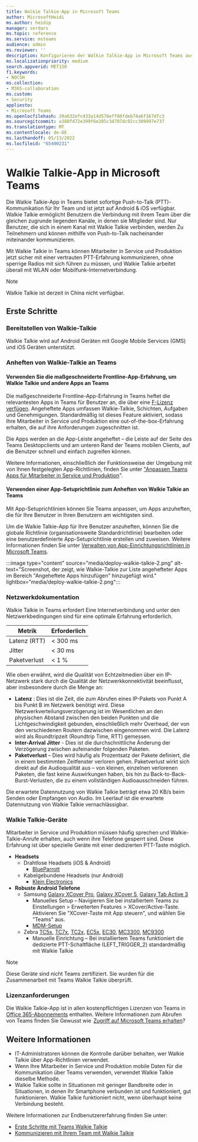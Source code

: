 ```yaml
---
title: Walkie Talkie-App in Microsoft Teams
author: MicrosoftHeidi
ms.author: heidip
manager: serdars
ms.topic: reference
ms.service: msteams
audience: admin
ms.reviewer: ''
description: Konfigurieren der Walkie Talkie-App in Microsoft Teams aus sicht des ITAdmin.
ms.localizationpriority: medium
search.appverid: MET150
f1.keywords:
- NOCSH
ms.collection:
- M365-collaboration
ms.custom:
- Security
appliesto:
- Microsoft Teams
ms.openlocfilehash: 29a632efc433a14d578eff80fdeb74a6f167dfc3
ms.sourcegitcommit: a388fd72e399f6e205c34707dc92cc309997e737
ms.translationtype: MT
ms.contentlocale: de-DE
ms.lasthandoff: 05/13/2022
ms.locfileid: "65400231"
---
```

# <a name="walkie-talkie-app-in-microsoft-teams"></a>Walkie Talkie-App in Microsoft Teams

Die Walkie Talkie-App in Teams bietet sofortige Push-to-Talk (PTT)-Kommunikation für Ihr Team und ist jetzt auf Android & iOS verfügbar. Walkie Talkie ermöglicht Benutzern die Verbindung mit ihrem Team über die gleichen zugrunde liegenden Kanäle, in denen sie Mitglieder sind. Nur Benutzer, die sich in einem Kanal mit Walkie Talkie verbinden, werden Zu Teilnehmern und können mithilfe von Push-to-Talk nacheinander miteinander kommunizieren.

Mit Walkie Talkie in Teams können Mitarbeiter in Service und Produktion jetzt sicher mit einer vertrauten PTT-Erfahrung kommunizieren, ohne sperrige Radios mit sich führen zu müssen, und Walkie Talkie arbeitet überall mit WLAN oder Mobilfunk-Internetverbindung.

> [!NOTE]
> Walkie Talkie ist derzeit in China nicht verfügbar.

## <a name="getting-started"></a>Erste Schritte

### <a name="deploying-walkie-talkie"></a>Bereitstellen von Walkie-Talkie

Walkie Talkie wird auf Android Geräten mit Google Mobile Services (GMS) und iOS Geräten unterstützt.

### <a name="pin-walkie-talkie-to-teams"></a>Anheften von Walkie-Talkie an Teams

#### <a name="use-the-tailored-frontline-app-experience-to-pin-walkie-talkie-and-other-apps-to-teams"></a>Verwenden Sie die maßgeschneiderte Frontline-App-Erfahrung, um Walkie Talkie und andere Apps an Teams

Die maßgeschneiderte Frontline-App-Erfahrung in Teams heftet die relevantesten Apps in Teams für Benutzer an, die über eine [F-Lizenz verfügen](https://www.microsoft.com/microsoft-365/enterprise/frontline#office-SKUChooser-0dbn8nt). Angeheftete Apps umfassen Walkie-Talkie, Schichten, Aufgaben und Genehmigungen. Standardmäßig ist dieses Feature aktiviert, sodass Ihre Mitarbeiter in Service und Produktion eine out-of-the-box-Erfahrung erhalten, die auf ihre Anforderungen zugeschnitten ist.

Die Apps werden an die App-Leiste angeheftet – die Leiste auf der Seite des Teams Desktopclients und am unteren Rand der Teams mobilen Clients, auf die Benutzer schnell und einfach zugreifen können.

Weitere Informationen, einschließlich der Funktionsweise der Umgebung mit von Ihnen festgelegten App-Richtlinien, finden Sie unter ["Anpassen Teams Apps für Mitarbeiter in Service und Produktion](pin-teams-apps-based-on-license.md)".

#### <a name="use-an-app-setup-policy-to-pin-walkie-talkie-to-teams"></a>Verwenden einer App-Setuprichtlinie zum Anheften von Walkie Talkie an Teams

Mit App-Setuprichtlinien können Sie Teams anpassen, um Apps anzuheften, die für Ihre Benutzer in Ihren Benutzern am wichtigsten sind.

Um die Walkie Talkie-App für Ihre Benutzer anzuheften, können Sie die globale Richtlinie (organisationsweite Standardrichtlinie) bearbeiten oder eine benutzerdefinierte App-Setuprichtlinie erstellen und zuweisen. Weitere Informationen finden Sie unter [Verwalten von App-Einrichtungsrichtlinien in Microsoft Teams](teams-app-setup-policies.md).

:::image type="content" source="media/deploy-walkie-talkie-2.png" alt-text="Screenshot, der zeigt, wie Walkie-Talkie zur Liste angehefteter Apps im Bereich &quot;Angeheftete Apps hinzufügen&quot; hinzugefügt wird." lightbox="media/deploy-walkie-talkie-2.png":::

### <a name="network-documentation"></a>Netzwerkdokumentation

Walkie Talkie in Teams erfordert Eine Internetverbindung und unter den Netzwerkbedingungen sind für eine optimale Erfahrung erforderlich.

|Metrik | Erforderlich |
|---|---|
|Latenz (RTT) | < 300 ms |
|Jitter |< 30 ms |
|Paketverlust |< 1 % |

Wie oben erwähnt, wird die Qualität von Echtzeitmedien über ein IP-Netzwerk stark durch die Qualität der Netzwerkkonnektivität beeinflusst, aber insbesondere durch die Menge an:

- **Latenz** : Dies ist die Zeit, die zum Abrufen eines IP-Pakets von Punkt A bis Punkt B im Netzwerk benötigt wird. Diese Netzwerkverteilungsverzögerung ist im Wesentlichen an den physischen Abstand zwischen den beiden Punkten und die Lichtgeschwindigkeit gebunden, einschließlich mehr Overhead, der von den verschiedenen Routern dazwischen eingenommen wird. Die Latenz wird als Roundtripzeit (Roundtrip Time, RTT) gemessen.
- **Inter-Arrival Jitter** - Dies ist die durchschnittliche Änderung der Verzögerung zwischen aufeinander folgenden Paketen.
- **Paketverlust** – Dies wird häufig als Prozentsatz der Pakete definiert, die in einem bestimmten Zeitfenster verloren gehen. Paketverlust wirkt sich direkt auf die Audioqualität aus – von kleinen, einzelnen verlorenen Paketen, die fast keine Auswirkungen haben, bis hin zu Back-to-Back-Burst-Verlusten, die zu einem vollständigen Audioausschneiden führen.

Die erwartete Datennutzung von Walkie Talkie beträgt etwa 20 KB/s beim Senden oder Empfangen von Audio. Im Leerlauf ist die erwartete Datennutzung von Walkie Talkie vernachlässigbar.

### <a name="walkie-talkie-devices"></a>Walkie Talkie-Geräte

Mitarbeiter in Service und Produktion müssen häufig sprechen und Walkie-Talkie-Anrufe erhalten, auch wenn ihre Telefone gesperrt sind. Diese Erfahrung ist über spezielle Geräte mit einer dedizierten PTT-Taste möglich.

- **Headsets**
  - Drahtlose Headsets (iOS & Android)
    - [BlueParrott](https://www.blueparrott.com/microsoft-teams-walkie-talkie)
  - Kabelgebundene Headsets (nur Android)
    - [Klein Electronics](https://www.kleinelectronics.com/poc-accessories/mtwt/)
- **Robuste Android Telefone**
  - Samsung [Galaxy XCover Pro](https://www.samsung.com/us/business/products/mobile/phones/galaxy-xcover-pro/), [Galaxy XCover 5](https://www.samsung.com/de/smartphones/others/galaxy-xcover-5-black-64gb-sm-g525fzkdeeb/buy), [Galaxy Tab Active 3](https://www.samsung.com/us/business/tablets/galaxy-tab-active/buy/)
    - Manuelles Setup – Navigieren Sie bei installiertem Teams zu Einstellungen > Erweiterten Features > XCover/Active-Taste. Aktivieren Sie "XCover-Taste mit App steuern", und wählen Sie "Teams" aus.
    - [MDM-Setup](https://docs.samsungknox.com/admin/knox-service-plugin/intune-teams.htm)
  - Zebra [TC5x](https://www.zebra.com/us/en/products/mobile-computers/handheld/tc52-tc57-series-touch-computer.html), [TC7x](https://www.zebra.com/us/en/products/mobile-computers/handheld/tc72-tc77-series-touch-computer.html), [TC2x](https://www.zebra.com/us/en/products/mobile-computers/handheld/tc21-tc26.html), [EC5x](https://www.zebra.com/us/en/products/mobile-computers/handheld/ec50-ec55.html), [EC30](https://www.zebra.com/us/en/products/mobile-computers/handheld/ec30.html), [MC3300](https://www.zebra.com/us/en/products/mobile-computers/handheld/mc3300.html), [MC9300](https://www.zebra.com/us/en/products/mobile-computers/handheld/mc9300.html) 
    - Manuelle Einrichtung – Bei installiertem Teams funktioniert die dedizierte PTT-Schaltfläche (LEFT_TRIGGER_2) standardmäßig mit Walkie Talkie
    
> [!NOTE]
> Diese Geräte sind nicht Teams zertifiziert. Sie wurden für die Zusammenarbeit mit Teams Walkie Talkie überprüft.

### <a name="license-requirements"></a>Lizenzanforderungen

Die Walkie Talkie-App ist in allen kostenpflichtigen Lizenzen von Teams in [Office 365-Abonnements](/office365/servicedescriptions/teams-service-description) enthalten. Weitere Informationen zum Abrufen von Teams finden Sie Gewusst wie  [Zugriff auf Microsoft Teams erhalten](https://support.office.com/article/fc7f1634-abd3-4f26-a597-9df16e4ca65b)?

## <a name="further-information"></a>Weitere Informationen

- IT-Administratoren können die Kontrolle darüber behalten, wer Walkie Talkie über App-Richtlinien verwendet.
- Wenn Ihre Mitarbeiter in Service und Produktion mobile Daten für die Kommunikation über Teams verwenden, verwendet Walkie Talkie dieselbe Methode.
- Walkie Talkie sollte in Situationen mit geringer Bandbreite oder in Situationen, in denen Ihr Smartphone verbunden ist und funktioniert, gut funktionieren. Walkie Talkie funktioniert nicht, wenn überhaupt keine Verbindung besteht.

Weitere Informationen zur Endbenutzererfahrung finden Sie unter:

- [Erste Schritte mit Teams Walkie Talkie](https://support.microsoft.com/office/get-started-with-teams-walkie-talkie-25bdc3d5-bbb2-41b7-89bf-650fae0c8e0c)
- [Kommunizieren mit Ihrem Team mit Walkie Talkie](https://support.microsoft.com/office/communicate-with-your-team-in-walkie-talkie-e4342550-5516-4451-b9ec-93166b60f8a4)
